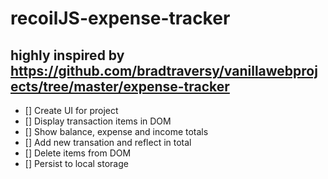 # recoilJS-expense-tracker

## highly inspired by https://github.com/bradtraversy/vanillawebprojects/tree/master/expense-tracker

- [] Create UI for project
- [] Display transaction items in DOM
- [] Show balance, expense and income totals
- [] Add new transation and reflect in total
- [] Delete items from DOM
- [] Persist to local storage
